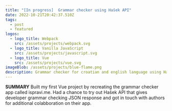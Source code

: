 ```yaml
---
title: "[In progress]  Grammar checker using Hašek API"
date: 2022-10-21T20:42:37.510Z
tags:
  - post
  - featured
logos:
  - logo_title: Webpack
    src: /assets/projects/webpack.svg
  - logo_title: Vanilla JavaScript
    src: /assets/projects/javascript.svg
  - logo_title: Vue
    src: /assets/projects/vue.svg
imageBlob: /assets/projects/blue-flame.png
description: Grammar checker for croatian and english language using Hašek API.
---
```

**SUMMARY**
Built my first Vue project by recreating the grammar checker app called ispravi.me. Had a chance to try out Hašek API that gives developer grammar checking JSON response and got in touch with authors for additional colabboration on their app.